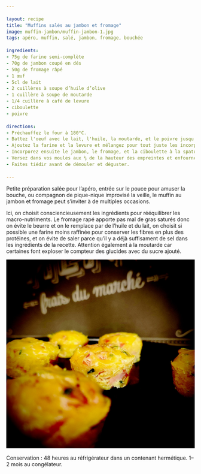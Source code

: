 ```yaml
---

layout: recipe
title: "Muffins salés au jambon et fromage"
image: muffin-jambon/muffin-jambon-1.jpg
tags: apéro, muffin, salé, jambon, fromage, bouchée

ingredients:
- 75g de farine semi-complète
- 70g de jambon coupé en dés
- 50g de fromage râpé
- 1 œuf
- 5cl de lait
- 2 cuillères à soupe d’huile d’olive
- 1 cuillère à soupe de moutarde
- 1/4 cuillère à café de levure
- ciboulette
- poivre

directions:
- Préchauffez le four à 180°C.
- Battez l'oeuf avec le lait, l'huile, la moutarde, et le poivre jusqu'à l'apparition d'une belle mousse en surface.
- Ajoutez la farine et la levure et mélangez pour tout juste les incorporer, sans trop travailler la pâte. 
- Incorporez ensuite le jambon, le fromage, et la ciboulette à la spatule/maryse. 
- Versez dans vos moules aux ⅔ de la hauteur des empreintes et enfournez pour 25 à 30 minutes.
- Faites tiédir avant de démouler et déguster.

---
```


Petite préparation salée pour l’apéro, entrée sur le pouce pour amuser la bouche, ou compagnon de pique-nique improvisé la veille, le muffin au jambon et fromage peut s’inviter à de multiples occasions.

Ici, on choisit consciencieusement les ingrédients pour rééquilibrer les macro-nutriments. Le fromage rapé apporte pas mal de gras saturés donc on évite le beurre et on le remplace par de l’huile et du lait, on choisit si possible une farine moins raffinée pour conserver les fibres en plus des protéines, et on évite de saler parce qu’il y a déjà suffisament de sel dans les ingrédients de la recette. Attention également à la moutarde car certaines font exploser le compteur des glucides avec du sucre ajouté.

![L’idéal c’est d’avoir un mini muffin qui déborde de garniture, avec des beaux dés de jambon et herbes aux bords pour amener une esthétique intéressante.](../images/muffin-jambon/muffin-jambon-2.jpg)

Conservation&nbsp;: 48 heures au réfrigérateur dans un contenant hermétique. 1–2 mois au congélateur.